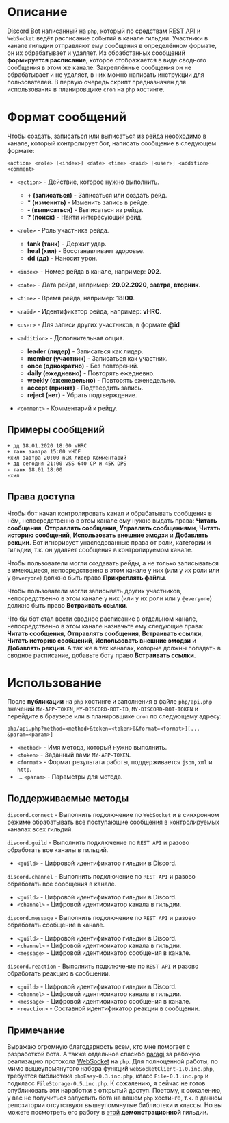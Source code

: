 # Описание
[Discord Bot](https://discordapp.com/) написанный на `php`, который по средствам [REST API](https://discordapp.com/developers/docs/intro) и `WebSocket` ведёт расписание событий в канале гильдии. Участники в канале гильдии отправляют ему сообщения в определённом формате, он их обрабатывает и удаляет. Из обработанных сообщений **формируется расписание**, которое отображается в виде сводного сообщения в этом же канале. Закреплённые сообщения он не обрабатывает и не удаляет, в них можно написать инструкции для пользователей. В первую очередь скрипт предназначен для использования в планировщике `cron` на `php` хостинге.
# Формат сообщений
Чтобы создать, записаться или выписаться из рейда необходимо в канале, который контролирует бот, написать сообщение в следующем формате:
```
<action> <role> [<index>] <date> <time> <raid> [<user>] <addition> <comment>
```
- `<action>` - Действие, которое нужно выполнить.
    - **+ (записаться)** - Записаться или создать рейд.
    - **\* (изменить)** - Изменить запись в рейде.
    - **- (выписаться)** - Выписаться из рейда.
    - **? (поиск)** - Найти интересующий рейд.
- `<role>` - Роль участника рейда.
    - **tank (танк)** - Держит удар.
    - **heal (хил)** - Восстанавливает здоровье.
    - **dd (дд)** - Наносит урон.
- `<index>` - Номер рейда в канале, например: **002**.
- `<date>` - Дата рейда, например: **20.02.2020**, **завтра**, **вторник**.
- `<time>` - Время рейда, например: **18:00**.
- `<raid>` - Идентификатор рейда, например: **vHRC**.
- `<user>` - Для записи других участников, в формате **@id**
- `<addition>` - Дополнительная опция.
    - **leader (лидер)** - Записаться как лидер.
    - **member (участник)** - Записаться как участник.
    - **once (однократно)** - Без повторений.
    - **daily (ежедневно)** - Повторять ежедневно.
    - **weekly (еженедельно)** - Повторять еженедельно.
    - **accept (принят)** - Подтвердить запись.
    - **reject (нет)** - Убрать подтверждение.

- `<comment>` - Комментарий к рейду.
## Примеры сообщений
```
+ дд 18.01.2020 18:00 vHRC
+ танк завтра 15:00 vHOF
+хил завтра 20:00 nCR лидер Комментарий
+ дд сегодня 21:00 vSS 640 CP и 45K DPS
- танк 18.01 18:00
-хил
```
## Права доступа
Чтобы бот начал контролировать канал и обрабатывать сообщения в нём, непосредственно в этом канале ему нужно выдать права: **Читать сообщения**, **Отправлять сообщения**, **Управлять сообщениями**, **Читать историю сообщений**, **Использовать внешние эмодзи** и **Добавлять рекции**. Бот игнорирует унаследованные права от роли, категории и гильдии, т.к. он удаляет сообщения в контролируемом канале.

Чтобы пользователи могли создавать рейды, а не только записываться в имеющиеся, непосредственно в этом канале у них (или у их роли или у `@everyone`) должно быть право **Прикреплять файлы**.

Чтобы пользователи могли записывать других участников, непосредственно в этом канале у них (или у их роли или у `@everyone`) должно быть право **Встраивать ссылки**.

 Что бы бот стал вести сводное расписание в отдельном канале, непосредственно в этом канале назначьте ему следующие права: **Читать сообщения**, **Отправлять сообщения**, **Встраивать ссылки**, **Читать историю сообщений**, **Использовать внешние эмодзи** и **Добавлять рекции**. А так же в тех каналах, которые должны попадать в сводное расписание, добавьте боту право **Встраивать ссылки**.
# Использование
После **публикации** на `php` хостинге и заполнения в файле `php/api.php` значений `MY-APP-TOKEN`, `MY-DISCORD-BOT-ID`, `MY-DISCORD-BOT-TOKEN` и перейдите в браузере или в планировщике `cron` по следующему адресу:
```
php/api.php?method=<method>&token=<token>[&format=<format>][... &param=<param>]
```
- `<method>` - Имя метода, который нужно выполнить.
- `<token>` - Заданный вами `MY-APP-TOKEN`.
- `<format>` - Формат результата работы, поддерживается `json`, `xml` и `http`.
- ... `<param>` - Параметры для метода.
## Поддерживаемые методы
`discord.connect` - Выполнить подключение по `WebSocket` и в синхронном режиме обрабатывать все поступающие сообщения в контролируемых каналах всех гильдий.

`discord.guild` - Выполнить подключение по `REST API` и разово обработать все каналы в гильдий.
- `<guild>` - Цифровой идентификатор гильдии в Discord.

`discord.channel` - Выполнить подключение по `REST API` и разово обработать все сообщения в канале.
- `<guild>` - Цифровой идентификатор гильдии в Discord.
- `<channel>` - Цифровой идентификатор канала в гильдии.

`discord.message` - Выполнить подключение по `REST API` и разово обработать сообщение в канале.
- `<guild>` - Цифровой идентификатор гильдии в Discord.
- `<channel>` - Цифровой идентификатор канала в гильдии.
- `<message>` - Цифровой идентификатор сообщения в канале.

`discord.reaction` - Выполнить подключение по `REST API` и разово обработать реакцию в сообщении.
- `<guild>` - Цифровой идентификатор гильдии в Discord.
- `<channel>` - Цифровой идентификатор канала в гильдии.
- `<message>` - Цифровой идентификатор сообщения в канале.
- `<reaction>` - Составной идентификатор реакции в сообщении.
## Примечание
Выражаю огромную благодарность всем, кто мне помогает с разработкой бота. А также отдельное спасибо [paragi](https://github.com/paragi) за рабочую реализацию протокола [WebSocket](https://github.com/paragi/PHP-websocket-client) на `php`. Для полноценной работы, по мимо вышеупомянутого набора функций `webSocketClient-1.0.inc.php`, требуется библиотека `phpEasy-0.3.inc.php`, класс `File-0.1.inc.php` и подкласс `FileStorage-0.5.inc.php`. К сожалению, я сейчас не готов опубликовать эти наработки в открытый доступ. Поэтому, к сожалению, у вас не получиться запустить бота на вашем `php` хостинге, т.к. в данном репозитории отсутствуют вышеупомянутые библиотеки и классы. Но вы можете посмотреть его работу в [этой](https://discord.gg/J8smX6R) **демонстрационной** гильдии.